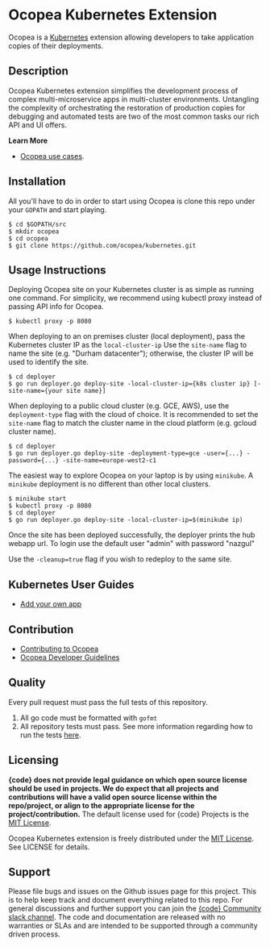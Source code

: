 # Ocopea Kubernetes Extension

Ocopea is a [Kubernetes](https://kubernetes.io) extension allowing developers to take application copies of 
their deployments.


## Description
Ocopea Kubernetes extension simplifies the development process of complex multi-microservice apps in multi-cluster 
environments. Untangling the complexity of orchestrating the restoration of production copies for debugging and 
automated tests are two of the most common tasks our rich API and UI offers. 

**Learn More**

* [Ocopea use cases](https://ocopea.github.io).

## Installation

All you'll have to do in order to start using Ocopea is clone this repo under your `GOPATH` and start playing.

```
$ cd $GOPATH/src
$ mkdir ocopea
$ cd ocopea
$ git clone https://github.com/ocopea/kubernetes.git
```

## Usage Instructions

Deploying Ocopea site on your Kubernetes cluster is as simple as running one command.
For simplicity, we recommend using kubectl proxy instead of passing API info for Ocopea.

```
$ kubectl proxy -p 8080
```

When deploying to an on premises cluster (local deployment), pass the Kubernetes cluster IP as the `local-cluster-ip`
Use the `site-name` flag to name the site (e.g. "Durham datacenter");
otherwise, the cluster IP will be used to identify the site.

```
$ cd deployer
$ go run deployer.go deploy-site -local-cluster-ip={k8s cluster ip} [-site-name={your site name}] 
```

When deploying to a public cloud cluster (e.g. GCE, AWS), use the `deployment-type` flag with the cloud of choice.
It is recommended to set the `site-name` flag to match the cluster name in the cloud platform
(e.g. gcloud cluster name). 

```
$ cd deployer
$ go run deployer.go deploy-site -deployment-type=gce -user={...} -password={...} -site-name=europe-west2-c1 
```

The easiest way to explore Ocopea on your laptop is by using `minikube`. 
A `minikube` deployment is no different than other local clusters.

```
$ minikube start
$ kubectl proxy -p 8080
$ cd deployer
$ go run deployer.go deploy-site -local-cluster-ip=$(minikube ip) 
```

Once the site has been deployed successfully, the deployer prints the hub webapp url.
To login use the default user "admin" with password "nazgul"

Use the `-cleanup=true` flag if you wish to redeploy to the same site.

## Kubernetes User Guides

* [Add your own app](docs/add-your-app.md)

## Contribution

* [Contributing to Ocopea](https://github.com/ocopea/documentation/docs/contributing.md)
* [Ocopea Developer Guidelines](https://github.com/ocopea/documentation/docs/guidelines.md)

## Quality

Every pull request must pass the full tests of this repository.

1. All go code must be formatted with `gofmt`
2. All repository tests must pass. See more information regarding how to run the tests 
[here](https://github.com/ocopea/kubernetes/tree/master/tests).



## Licensing

**{code} does not provide legal guidance on which open source license should be used in projects. 
We do expect that all projects and contributions will have a valid open source license within the repo/project, 
or align to the appropriate license for the project/contribution.** The default license used for {code} Projects 
is the [MIT License](http://codedellemc.com/sampledocs/LICENSE "LICENSE").

Ocopea Kubernetes extension is freely distributed under the 
[MIT License](http://emccode.github.io/sampledocs/LICENSE "LICENSE"). See LICENSE for details.


## Support

Please file bugs and issues on the Github issues page for this project. 
This is to help keep track and document everything related to this repo. 
For general discussions and further support you can join the 
[{code} Community slack channel](http://community.codedellemc.com/). 
The code and documentation are released with no warranties or SLAs and are intended to be supported 
through a community driven process.
